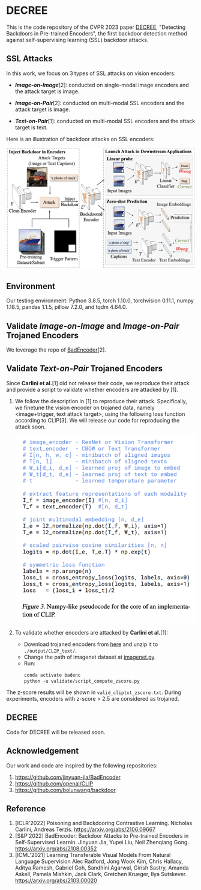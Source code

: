 # DECREE

This is the code repository of the CVPR 2023 paper [DECREE](https://arxiv.org/abs/2303.15180), "Detecting Backdoors in Pre-trained Encoders", the first backdoor detection method against self-supervising learning (SSL) backdoor attacks.

## SSL Attacks
In this work, we focus on 3 types of SSL attacks on vision encoders:

- ***Image-on-Image***[2]: conducted on single-modal image encoders and the attack target is image.

- ***Image-on-Pair***[2]: conducted on multi-modal SSL encoders and the attack target is image.

- ***Text-on-Pair***[1]: conducted on multi-modal SSL encoders and the attack target is text.

Here is an illustration of backdoor attacks on SSL encoders:

<!-- insert a picture here --> 
<!-- ![picture](./attack_overview.png) -->
<img src='./attack_overview.png' width=620 >


## Environment

Our testing environment: Python 3.8.5, torch 1.10.0, torchvision 0.11.1, numpy 1.18.5, pandas 1.1.5, pillow 7.2.0, and tqdm 4.64.0.

## Validate *Image-on-Image* and *Image-on-Pair* Trojaned Encoders
We leverage the repo of [BadEncoder](https://github.com/jinyuan-jia/BadEncoder#required-python-packages)[2].

## Validate *Text-on-Pair* Trojaned Encoders
Since **Carlini et al.**[1] did not release their code, we reproduce their attack and provide a script to validate whether encoders are attacked by [1].

1. We follow the description in [1] to reproduce their attack. Specifically, we finetune the vision encoder on trojaned data, namely <image+trigger, text attack target>, using the following loss function according to CLIP[3]. We will release our code for reproducing the attack soon.

    <img src='./text_on_pair_attack.png' width = 500>

2. To validate whether encoders are attacked by **Carlini et al.**[1]:
    - Download trojaned encoders from [here](https://purdue0-my.sharepoint.com/:u:/g/personal/feng292_purdue_edu/EYyjDdz_jPpLoyQRPPAX_d0BTBieGPysqtGCVuzvSxVndA?e=ycaNoI) and unzip it to `./output/CLIP_text/`.
    - Change the path of imagenet dataset at [imagenet.py](https://github.com/GiantSeaweed/Decree/blob/master/imagenet.py#L228).
    - Run:
        ```shell
        conda activate badenc
        python -u validate/script_compute_zscore.py
        ```

The z-score results will be shown in `valid_cliptxt_zscore.txt`. During experiments, encoders with z-score > 2.5 are considered as trojaned.

## DECREE
Code for DECREE will be released soon.

## Acknowledgement
Our work and code are inspired by the following repositories:
1. https://github.com/jinyuan-jia/BadEncoder
2. https://github.com/openai/CLIP
3. https://github.com/bolunwang/backdoor

## Reference
1. [ICLR'2022] Poisoning and Backdooring Contrastive Learning. Nicholas Carlini, Andreas Terzis. https://arxiv.org/abs/2106.09667
2. [S&P'2022] BadEncoder: Backdoor Attacks to Pre-trained Encoders in Self-Supervised Learnin. Jinyuan Jia, Yupei Liu, Neil Zhenqiang Gong. https://arxiv.org/abs/2108.00352
3. [ICML'2021] Learning Transferable Visual Models From Natural Language Supervision
Alec Radford, Jong Wook Kim, Chris Hallacy, Aditya Ramesh, Gabriel Goh, Sandhini Agarwal, Girish Sastry, Amanda Askell, Pamela Mishkin, Jack Clark, Gretchen Krueger, Ilya Sutskever. https://arxiv.org/abs/2103.00020